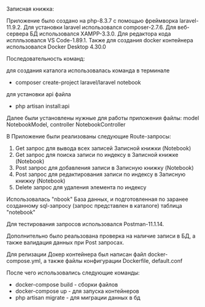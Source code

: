 Записная книжка:

Приложение было создано на php-8.3.7 с помощью фреймворка laravel-11.9.2. Для установки laravel использовался composer-2.7.6. Для веб-сервера БД использовался XAMPP-3.3.0. Для редактора кода исплльзовался VS Code-1.89.1. Также для создания docker контейнера использовался Docker Desktop 4.30.0

Последовательность команд:

для создания каталога использовалась команда в терминале

- composer create-project laravel/laravel notebook

для установки api файла

- php artisan install:api

Далее были установлены нужные для работы приложения файлы: model NotebookModel, controller NotebookController

В Приложение были реализованы следующие Route-запросы: 

1. Get запрос для вывода всех записей Записной книжки (Notebook) 
2. Get запрос для поиска записи по индексу в Записной книжке (Notebook) 
3. Post запрос для добавления записи в Записную книжку (Notebook)
4. Post запрос для редактирования записи по индексу в Записную книжку (Notebook) 
5. Delete запрос для удаления элемента по индексу

Использовалась "nbook" База данных, и подготовленная по заранее созданному sql-запросу (запрос представлен в каталоге) таблица "notebook"

Для тестирования запросов использовался Postman-11.1.14.

Дополнительно было реальзована проверка на наличие записи в БД, а также валидация данных при Post запросах.

Для релизации Докер контейнера был написан файл docker-compose.yml, а также файлы конфигурации Dockerfile, default.conf

После чего использовались следующие команды:

- docker-compose build - сборки файлов
- docker-compose up - для запуска контейнеров
- php artisan migrate - для миграции данных в бд